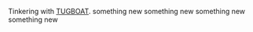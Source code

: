 Tinkering with [TUGBOAT](https://www.tugboat.qa).
something new
something new
something new
something new
